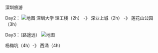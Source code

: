 深圳旅游

Day2： ![地图](http://ww4.sinaimg.cn/large/006tNc79ly1g4kb0opvuzj31hq0ls0z7.jpg)
深圳大学 理工楼（2h） -》 深业上城（2h） -》 莲花山公园（3h）

Day3：（路途远） ![地图](http://ww1.sinaimg.cn/large/006tNc79ly1g4kayv7c5rj31yu0igjx2.jpg)

杨梅坑（4h）-》 西涌（4h）